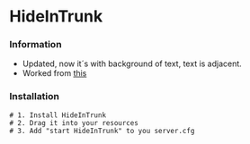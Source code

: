 # HideInTrunk

### Information
- Updated, now it´s with background of text, text is adjacent.
- Worked from [this](https://github.com/EGUltraTM/HideInTrunk)

### Installation
```
# 1. Install HideInTrunk
# 2. Drag it into your resources
# 3. Add "start HideInTrunk" to you server.cfg
```
